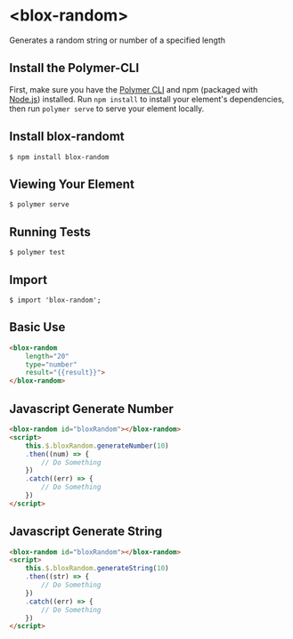 # \<blox-random\>

Generates a random string or number of a specified length

## Install the Polymer-CLI

First, make sure you have the [Polymer CLI](https://www.npmjs.com/package/polymer-cli) and npm (packaged with [Node.js](https://nodejs.org)) installed. Run `npm install` to install your element's dependencies, then run `polymer serve` to serve your element locally.

## Install blox-randomt

```
$ npm install blox-random
```

## Viewing Your Element

```
$ polymer serve
```

## Running Tests

```
$ polymer test
```

## Import

```
$ import 'blox-random';
```

## Basic Use

```html
<blox-random
    length="20"
    type="number"
    result="{{result}}">
</blox-random>
```

## Javascript Generate Number

```html
<blox-random id="bloxRandom"></blox-random>
<script>
    this.$.bloxRandom.generateNumber(10)
    .then((num) => {
        // Do Something
    })
    .catch((err) => {
        // Do Something
    })
</script>
```

## Javascript Generate String

```html
<blox-random id="bloxRandom"></blox-random>
<script>
    this.$.bloxRandom.generateString(10)
    .then((str) => {
        // Do Something
    })
    .catch((err) => {
        // Do Something
    })
</script>
```